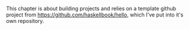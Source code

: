 This chapter is about building projects and relies on a template github project from https://github.com/haskellbook/hello, which I've put into it's own repository.
